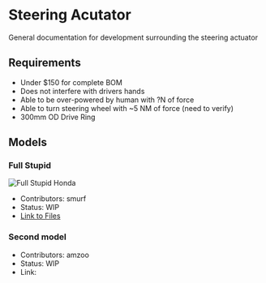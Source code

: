 # Steering Acutator
General documentation for development surrounding the steering actuator

## Requirements
- Under $150 for complete BOM
- Does not interfere with drivers hands
- Able to be over-powered by human with ?N of force
- Able to turn steering wheel with ~5 NM of force (need to verify)
- 300mm OD Drive Ring

## Models

### Full Stupid

![Full Stupid Honda](https://media.discordapp.net/attachments/697072551792345099/814937633885126697/honda-entirety.jpg?width=1625&height=1219)

- Contributors: smurf
- Status: WIP
- [Link to Files](https://github.com/RetroPilot/full-stupid/tree/master)

### Second model 

- Contributors: amzoo
- Status: WIP
- Link: 
